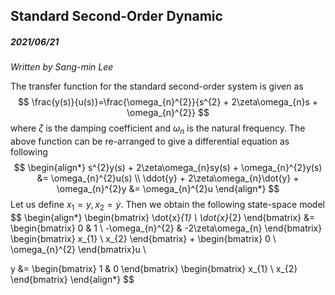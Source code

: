 ## Standard Second-Order Dynamic

##### 2021/06/21

*Written by Sang-min Lee*

The transfer function for the standard second-order system is given as
$$
\frac{y(s)}{u(s)}=\frac{\omega_{n}^{2}}{s^{2} + 2\zeta\omega_{n}s + \omega_{n}^{2}}
$$
where $\zeta$ is the damping coefficient and $\omega_{n}$ is the natural frequency. The above function can be re-arranged to give a differential equation as following
$$
\begin{align*}
s^{2}y(s) + 2\zeta\omega_{n}sy(s) + \omega_{n}^{2}y(s) &= \omega_{n}^{2}u(s) \\
\ddot{y} + 2\zeta\omega_{n}\dot{y} + \omega_{n}^{2}y &= \omega_{n}^{2}u
\end{align*}
$$
Let us define $x_{1}=y, x_{2}=\dot{y}$. Then we obtain the following state-space model
$$
\begin{align*}
\begin{bmatrix}
\dot{x}_{1} \\ \dot{x}_{2}
\end{bmatrix} &=
\begin{bmatrix}
0 & 1 \\
-\omega_{n}^{2} & -2\zeta\omega_{n}
\end{bmatrix}
\begin{bmatrix}
x_{1} \\ x_{2}
\end{bmatrix} + \begin{bmatrix}
0 \\ \omega_{n}^{2}
\end{bmatrix}u \\

y &= \begin{bmatrix} 1 & 0 \end{bmatrix}
\begin{bmatrix} x_{1} \\ x_{2} \end{bmatrix}
\end{align*}
$$
